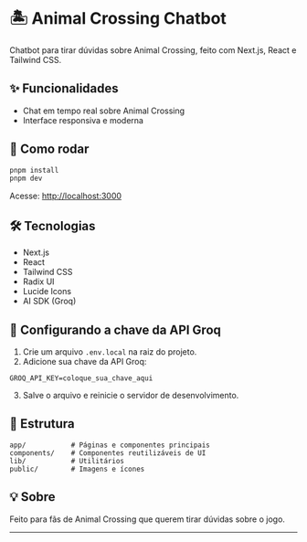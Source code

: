 
# 🏝️ Animal Crossing Chatbot

Chatbot para tirar dúvidas sobre Animal Crossing, feito com Next.js, React e Tailwind CSS.

## ✨ Funcionalidades

- Chat em tempo real sobre Animal Crossing
- Interface responsiva e moderna

## 🚀 Como rodar

```bash
pnpm install
pnpm dev
```

Acesse: [http://localhost:3000](http://localhost:3000)

## 🛠️ Tecnologias

- Next.js
- React
- Tailwind CSS
- Radix UI
- Lucide Icons
- AI SDK (Groq)

## 🔑 Configurando a chave da API Groq

1. Crie um arquivo `.env.local` na raiz do projeto.
2. Adicione sua chave da API Groq:

```
GROQ_API_KEY=coloque_sua_chave_aqui
```

3. Salve o arquivo e reinicie o servidor de desenvolvimento.

## 📁 Estrutura

```
app/           # Páginas e componentes principais
components/    # Componentes reutilizáveis de UI
lib/           # Utilitários
public/        # Imagens e ícones
```

## 💡 Sobre

Feito para fãs de Animal Crossing que querem tirar dúvidas sobre o jogo.

---
